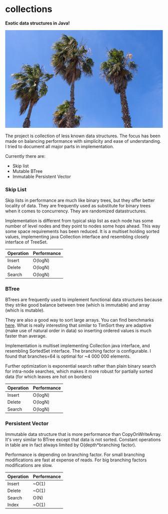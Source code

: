 # collections

**Exotic data structures in Java!**

![photo](photo.jpg "Photo")

The project is collection of less known data structures. The focus has been made
on balancing performance with simplicity and ease
of understanding. I tried to document all major
parts in implementation.

Currently there are:
* Skip list
* Mutable BTree
* Immutable Persistent Vector


### Skip List

Skip lists in performance are much like binary trees,
but they offer better locality of data. They are frequently
used as substitute for binary trees when it comes to concurrency.
They are randomized datastructures.

Implementation is different from typical skip list as
each node has some number of level nodes and they point to
nodes some hops ahead. This way some space requirements has been
reduced. It is a multiset holding sorted values, implementing
java Collection interface and resembling closely interface of
TreeSet.

Operation | Performance
---|---
Insert | O(logN)
Delete | O(logN)
Search | O(logN)

### BTree

BTrees are frequently used to implement functional
data structures because they strike good balance between
tree (which is immutable) and array (which is mutable).

They are also a good way to sort large arrays. You can
find benchmarks [here](https://github.com/dgawlik/collections/blob/main/src/test/java/org/collections/btree/BTreePerformanceTest.java).
What is really interesting that similar to TimSort they are
adaptive (make use of natural order in data) so inserting ordered
values is much faster than average.

Implementation is multiset implementing Collection java interface,
and resembling SortedSet interface. The branching factor is configurable.
I found that branches=64 is optimal for ~4 000 000 elements.

Further optimization is exponential search rather than plain binary
search for intra-node searches, which makes it more robust for partially
sorted data (for which leaves are hot on borders)

Operation | Performance
---|---
Insert | O(logN)
Delete | O(logN)
Search | O(logN)

### Persistent Vector

Immutable data structure that is more performance than
CopyOnWriteArray. It's very similar to BTree except that
data is not sorted. Constant operations in table are in fact
always limited by O(depth*branching factor).

Performance is depending on branching factor. For small
branching modifications are fast at expense of reads. For big
branching factors modifications are slow.


Operation | Performance
---|---
Insert | ~O(1)
Delete | ~O(1)
Search | O(N)
Index | ~O(1)
